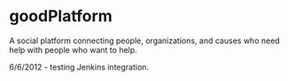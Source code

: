 goodPlatform
============

A social platform connecting people, organizations, and causes who need help with people who want to help.  



6/6/2012 - testing Jenkins integration.
